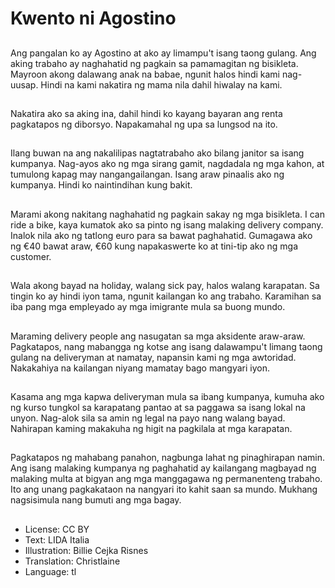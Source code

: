 # Kwento ni Agostino

##
Ang pangalan ko ay Agostino at ako ay limampu't isang taong gulang. Ang aking trabaho ay naghahatid ng pagkain sa pamamagitan ng bisikleta. Mayroon akong dalawang anak na babae, ngunit halos hindi kami nag-uusap. Hindi na kami nakatira ng mama nila dahil hiwalay na kami.

##
Nakatira ako sa aking ina, dahil hindi ko kayang bayaran ang renta pagkatapos ng diborsyo. Napakamahal ng upa sa lungsod na ito.

##
Ilang buwan na ang nakalilipas nagtatrabaho ako bilang janitor sa isang kumpanya. Nag-ayos ako ng mga sirang gamit, nagdadala ng mga kahon, at tumulong kapag may nangangailangan. Isang araw pinaalis ako ng kumpanya. Hindi ko naintindihan kung bakit.

##
Marami akong nakitang naghahatid ng pagkain sakay ng mga bisikleta. I can ride a bike, kaya kumatok ako sa pinto ng isang malaking delivery company. Inalok nila ako ng tatlong euro para sa bawat paghahatid. Gumagawa ako ng €40 bawat araw, €60 kung napakaswerte ko at tini-tip ako ng mga customer.

##
Wala akong bayad na holiday, walang sick pay, halos walang karapatan. Sa tingin ko ay hindi iyon tama, ngunit kailangan ko ang trabaho. Karamihan sa iba pang mga empleyado ay mga imigrante mula sa buong mundo.

##
Maraming delivery people ang nasugatan sa mga aksidente araw-araw. Pagkatapos, nang mabangga ng kotse ang isang dalawampu't limang taong gulang na deliveryman at namatay, napansin kami ng mga awtoridad. Nakakahiya na kailangan niyang mamatay bago mangyari iyon.

##
Kasama ang mga kapwa deliveryman mula sa ibang kumpanya, kumuha ako ng kurso tungkol sa karapatang pantao at sa paggawa sa isang lokal na unyon. Nag-alok sila sa amin ng legal na payo nang walang bayad. Nahirapan kaming makakuha ng higit na pagkilala at mga karapatan.

##
Pagkatapos ng mahabang panahon, nagbunga lahat ng pinaghirapan namin. Ang isang malaking kumpanya ng paghahatid ay kailangang magbayad ng malaking multa at bigyan ang mga manggagawa ng permanenteng trabaho. Ito ang unang pagkakataon na nangyari ito kahit saan sa mundo. Mukhang nagsisimula nang bumuti ang mga bagay.

##
* License: CC BY
* Text: LIDA Italia
* Illustration: Billie Cejka Risnes
* Translation: Christlaine
* Language: tl
